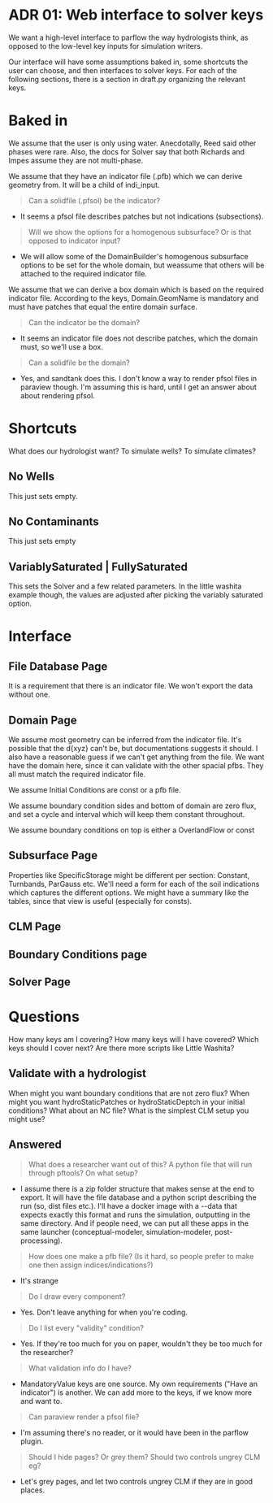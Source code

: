 # ADR 01: Web interface to solver keys
We want a high-level interface to parflow the way hydrologists think, as opposed to the low-level key inputs for simulation writers. 

Our interface will have some assumptions baked in, some shortcuts the user can choose, and then interfaces to solver keys. For each of the following sections, there is a section in draft.py organizing the relevant keys.

# Baked in

 We assume that the user is only using water. Anecdotally, Reed said other phases were rare. Also, the docs for Solver say that both Richards and Impes assume they are not multi-phase.

We assume that they have an indicator file (.pfb) which we can derive geometry from. It will be a child of indi_input.
> Can a solidfile (.pfsol) be the indicator? 
- It seems a pfsol file describes patches but not indications (subsections). 

> Will we show the options for a homogenous subsurface? Or is that opposed to indicator input?
- We will allow some of the DomainBuilder's homogenous subsurface options to be set for the whole domain, but weassume that others will be attached to the required indicator file. 

We assume that we can derive a box domain which is based on the required indicator file. According to the keys, Domain.GeomName is mandatory and must have patches that equal the entire domain surface.
> Can the indicator be the domain? 
- It seems an indicator file does not describe patches, which the domain must, so we'll use a box.
> Can a solidfile be the domain?
- Yes, and sandtank does this. I don't know a way to render pfsol files in paraview though. I'm assuming this is hard, until I get an answer about  about rendering pfsol. 

# Shortcuts
What does our hydrologist want? To simulate wells? To simulate climates? 

## No Wells 
This just sets empty. 

## No Contaminants 
This just sets empty

## VariablySaturated | FullySaturated
This sets the Solver and a few related parameters. In the little washita example though, the values are adjusted after picking the variably saturated option. 

# Interface

## File Database Page
It is a requirement that there is an indicator file. We won't export the data without one. 

## Domain Page
We assume most geometry can be inferred from the indicator file.
It's possible that the d{xyz} can't be, but documentations suggests it should. I also have a reasonable guess if we can't get anything from the file.
We want have the domain here, since it can validate with the other spacial pfbs. They all must match the required indicator file. 

We assume Initial Conditions are const or a pfb file.

We assume boundary condition sides and bottom of domain are zero flux, and set a cycle and interval which will keep them constant throughout. 

We assume boundary conditions on top is either a OverlandFlow or const


## Subsurface Page
Properties like SpecificStorage might be different per section: Constant, Turnbands, ParGauss etc.
We'll need a form for each of the soil indications which captures the different options. 
We might have a summary like the tables, since that view is useful (especially for consts).

## CLM Page


## Boundary Conditions page


## Solver Page


# Questions
How many keys am I covering? How many keys will I have covered? Which keys should I cover next? Are there more scripts like Little Washita?

## Validate with a hydrologist
When might you want boundary conditions that are not zero flux? 
When might you want hydroStaticPatches or hydroStaticDeptch in your initial conditions? What about an NC file?
What is the simplest CLM setup you might use?

## Answered
> What does a researcher want out of this? A python file that will run through pftools? On what setup? 
- I assume there is a zip folder structure that makes sense at the end to export. It will have the file database and a python script describing the run (so, dist files etc.). I'll have a docker image with a --data that expects exactly this format and runs the simulation, outputting in the same directory. And if people need, we can put all these apps in the same launcher (conceptual-modeler, simulation-modeler, post-processing). 

> How does one make a pfb file? (Is it hard, so people prefer to make one then assign indices/indications?)
- It's strange

> Do I draw every component?
- Yes. Don't leave anything for when you're coding.

> Do I list every "validity" condition?
- Yes. If they're too much for you on paper, wouldn't they be too much for the researcher?

> What validation info do I have?
- MandatoryValue keys are one source. My own requirements ("Have an indicator") is another. We can add more to the keys, if we know more and want to.

> Can paraview render a pfsol file?
- I'm assuming there's no reader, or it would have been in the parflow plugin. 

> Should  I hide pages? Or grey them?  Should two controls ungrey CLM eg?
- Let's grey pages, and let two controls ungrey CLM if they are in good places. 